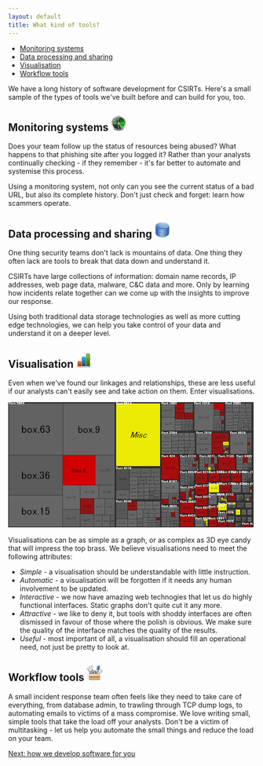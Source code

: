 ```yaml
---
layout: default
title: What kind of tools?
---
```

<p id="toc">
    <ul>
        <li><a href="#monitoring_systems">Monitoring systems</a></li>
        <li><a href="#data_processing_and_sharing">Data processing and sharing</a></li>
        <li><a href="#visualisation">Visualisation</a></li>
        <li><a href="#workflow_tools">Workflow tools</a></li>
    </ul>
</p>


We have a long history of software development for CSIRTs. Here's a small sample of the types of tools we've built before and can build for you, too.

## Monitoring systems <img src="/img/head_icons/radar.png" />

Does your team follow up the status of resources being abused? What happens to that phishing site after you logged it?  Rather than your analysts continually checking - if they remember - it's far better to automate and systemise this process.

Using a monitoring system, not only can you see the current status of a bad URL, but also its complete history. Don't just check and forget: learn how scammers operate.

## Data processing and sharing <img src="/img/head_icons/database.png" />

One thing security teams don't lack is mountains of data. One thing they often lack are tools to break that data down and understand it.

CSIRTs have large collections of information: domain name records, IP addresses, web page data, malware, C&C data and more.  Only by learning how incidents relate together can we come up with the insights to improve our response.

Using both traditional data storage technologies as well as more cutting edge technologies, we can help you take control of your data and understand it on a deeper level.

## Visualisation <img src="/img/head_icons/graph.png" />

Even when we've found our linkages and relationships, these are less useful if our analysts can't easily see and take action on them. Enter visualisations.

<p><img src="/img/treemap.png" /></p>

Visualisations can be as simple as a graph, or as complex as 3D eye candy that will impress the top brass.  We believe visualisations need to meet the following attributes:

* *Simple* - a visualisation should be understandable with little instruction.
* *Automatic* - a visualisation will be forgotten if it needs any human involvement to be updated.
* *Interactive* - we now have amazing web technogies that let us do highly functional interfaces. Static graphs don't quite cut it any more.
* *Attractive* - we like to deny it, but tools with shoddy interfaces are often dismissed in favour of those where the polish is obvious. We make sure the quality of the interface matches the quality of the results.
* *Useful* - most important of all, a visualisation should fill an operational need, not just be pretty to look at.

## Workflow tools <img src="/img/head_icons/tools.png" />

A small incident response team often feels like they need to take care of everything, from database admin, to trawling through TCP dump logs, to automating emails to victims of a mass compromise. We love writing small, simple tools that take the load off your analysts.  Don't be a victim of multitasking - let us help you automate the small things and reduce the load on your team.

<p><a href="/development/">Next: how we develop software for you</a></p>
